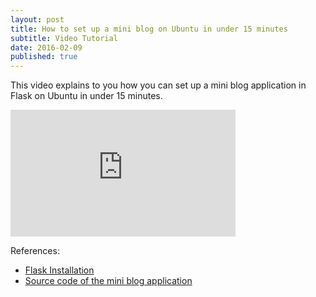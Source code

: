 ```yaml
---
layout: post
title: How to set up a mini blog on Ubuntu in under 15 minutes
subtitle: Video Tutorial
date: 2016-02-09
published: true
---
```


This video explains to you how you can set up a mini blog application in Flask on Ubuntu in under 15 minutes.

<iframe width="360" height="203" src="https://www.youtube.com/embed/625UDfBk2vA" frameborder="0" allowfullscreen></iframe>

References:

* [Flask Installation](http://flask.pocoo.org/docs/0.10/installation/)
* [Source code of the mini blog application](https://github.com/mitsuhiko/flask/tree/master/examples/flaskr)

